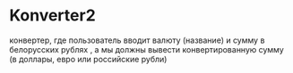 # Konverter2
конвертер, где пользователь вводит валюту (название) и сумму в белорусских рублях , а мы должны вывести конвертированную сумму (в доллары, евро или российские рубли)
